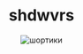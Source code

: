 <h1 align="center">shdwvrs</h1>

<p align="center">
  <img src="https://media1.tenor.com/m/2jOlK-cJUm0AAAAC/dandadan-neko.gif" alt="шортики">
</p>
